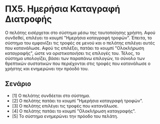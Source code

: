 # ΠΧ5. Ημερήσια Καταγραφή Διατροφής
Ο πελάτης εισέρχεται στο σύστημα μέσω της ταυτοποίησης χρήστη.
Αφού συνδεθεί, επιλέγει το κουμπί "Ημερήσια καταγραφή τροφών".
Έπειτα, το σύστημα του εμφανίζει τις τροφές σε μενού και ο πελάτης επιλέγει αυτές που κατανάλωσε.
Αφού τις επιλέξει, πατάει το κουμπί "Ολοκλήρωση καταγραφής", ώστε να οριστικοποιήσει τις επιλογές του.
Τέλος, το σύστημα υπολογίζει, βάσει των παραπάνω επιλογών, 
το σύνολο των θρεπτικών συστατικών που περιέχονται στις τροφές που κατανάλωσε ο χρήστης και ενημερώνει την πρόοδό του.
## Σενάριο
* [1] O πελάτης συνδέεται στο σύστημα.
* [2] O πελάτης πατάει τo κουμπί "Ημερήσια καταγραφή τροφών".
* [3] Ο πελάτης επιλέγει τις τροφές που κατανάλωσε. 
* [4] Ο πελάτης πατάει το κουμπί "Ολοκλήρωση καταγραφής".
* [5] Το σύστημα ενημερώνει την πρόοδο του πελάτη.
 
